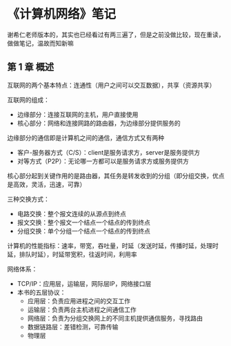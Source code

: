 # 《计算机网络》笔记

谢希仁老师版本的，其实也已经看过有两三遍了，但是之前没做比较，现在重读，做做笔记，温故而知新嘛

## 第 1 章 概述

互联网的两个基本特点：连通性（用户之间可以交互数据），共享（资源共享）

互联网的组成：

- 边缘部分：连接互联网的主机，用户直接使用
- 核心部分：网络和连接网路的路由器，为边缘部分提供服务的

边缘部分的通信即是计算机之间的通信，通信方式又有两种

- 客户-服务器方式（C/S）：client是服务请求方，server是服务提供方
- 对等方式（P2P）：无论哪一方都可以是服务请求方或服务提供方

核心部分起到关键作用的是路由器，其任务是转发收到的分组（即分组交换，优点是高效，灵活，迅速，可靠）

三种交换方式：

- 电路交换：整个报文连续的从源点到终点
- 报文交换：整个报文一个结点一个结点的传到终点
- 分组交换：单个分组一个结点一个结点的传到终点

计算机的性能指标：速率，带宽，吞吐量，时延（发送时延，传播时延，处理时延，排队时延），时延带宽积，往返时间，利用率

网络体系：

- TCP/IP：应用层，运输层，网际层IP，网络接口层
- 本书的五层协议：
  - 应用层：负责应用进程之间的交互工作
  - 运输层：负责两台主机进程之间通信工作
  - 网络层：负责为分组交换网上的不同主机提供通信服务，寻找路由
  - 数据链路层：差错检测，可靠传输
  - 物理层